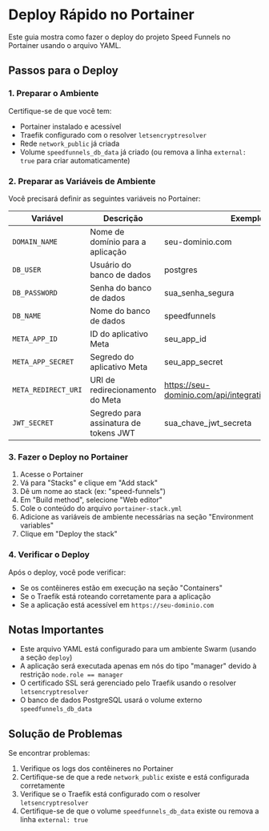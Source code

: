 # Deploy Rápido no Portainer

Este guia mostra como fazer o deploy do projeto Speed Funnels no Portainer usando o arquivo YAML.

## Passos para o Deploy

### 1. Preparar o Ambiente

Certifique-se de que você tem:
- Portainer instalado e acessível
- Traefik configurado com o resolver `letsencryptresolver`
- Rede `network_public` já criada
- Volume `speedfunnels_db_data` já criado (ou remova a linha `external: true` para criar automaticamente)

### 2. Preparar as Variáveis de Ambiente

Você precisará definir as seguintes variáveis no Portainer:

| Variável | Descrição | Exemplo |
|----------|-----------|---------|
| `DOMAIN_NAME` | Nome de domínio para a aplicação | seu-dominio.com |
| `DB_USER` | Usuário do banco de dados | postgres |
| `DB_PASSWORD` | Senha do banco de dados | sua_senha_segura |
| `DB_NAME` | Nome do banco de dados | speedfunnels |
| `META_APP_ID` | ID do aplicativo Meta | seu_app_id |
| `META_APP_SECRET` | Segredo do aplicativo Meta | seu_app_secret |
| `META_REDIRECT_URI` | URI de redirecionamento do Meta | https://seu-dominio.com/api/integrations/meta/callback |
| `JWT_SECRET` | Segredo para assinatura de tokens JWT | sua_chave_jwt_secreta |

### 3. Fazer o Deploy no Portainer

1. Acesse o Portainer
2. Vá para "Stacks" e clique em "Add stack"
3. Dê um nome ao stack (ex: "speed-funnels")
4. Em "Build method", selecione "Web editor"
5. Cole o conteúdo do arquivo `portainer-stack.yml`
6. Adicione as variáveis de ambiente necessárias na seção "Environment variables"
7. Clique em "Deploy the stack"

### 4. Verificar o Deploy

Após o deploy, você pode verificar:
- Se os contêineres estão em execução na seção "Containers"
- Se o Traefik está roteando corretamente para a aplicação
- Se a aplicação está acessível em `https://seu-dominio.com`

## Notas Importantes

- Este arquivo YAML está configurado para um ambiente Swarm (usando a seção `deploy`)
- A aplicação será executada apenas em nós do tipo "manager" devido à restrição `node.role == manager`
- O certificado SSL será gerenciado pelo Traefik usando o resolver `letsencryptresolver`
- O banco de dados PostgreSQL usará o volume externo `speedfunnels_db_data`

## Solução de Problemas

Se encontrar problemas:

1. Verifique os logs dos contêineres no Portainer
2. Certifique-se de que a rede `network_public` existe e está configurada corretamente
3. Verifique se o Traefik está configurado com o resolver `letsencryptresolver`
4. Certifique-se de que o volume `speedfunnels_db_data` existe ou remova a linha `external: true`
